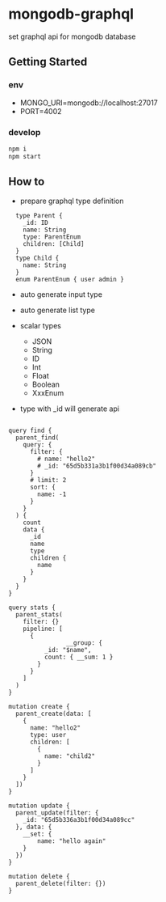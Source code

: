 # mongodb-graphql
set graphql api for mongodb database

## Getting Started

### env

- MONGO_URI=mongodb://localhost:27017
- PORT=4002

### develop

```sh
npm i
npm start
```

## How to

- prepare graphql type definition

```gql
  type Parent {
    _id: ID
    name: String
    type: ParentEnum
    children: [Child]
  }
  type Child {
    name: String
  }
  enum ParentEnum { user admin }
```

- auto generate input type
- auto generate list type
- scalar types
    * JSON
    * String
    * ID
    * Int
    * Float
    * Boolean
    * XxxEnum

- type with _id will generate api

```gql

query find {
  parent_find(
    query: {      
      filter: {
        # name: "hello2"
        # _id: "65d5b331a3b1f00d34a089cb"
      }
      # limit: 2
      sort: {
        name: -1
      }
    }
  ) {
    count
    data {
      _id
      name
      type
      children {
        name
      }
    }
  }
}

query stats {
  parent_stats(
    filter: {}
    pipeline: [
      {
				__group: {
          _id: "$name",
          count: { __sum: 1 }
        }
      }
    ]
  )
}

mutation create {
  parent_create(data: [
    {
      name: "hello2"
      type: user
      children: [
        {
          name: "child2"
        }
      ]
    }
  ])
}

mutation update {
  parent_update(filter: {
    _id: "65d5b336a3b1f00d34a089cc"
  }, data: {
    __set: {
    	name: "hello again"
    }
  })
}

mutation delete {
  parent_delete(filter: {})
}
```
